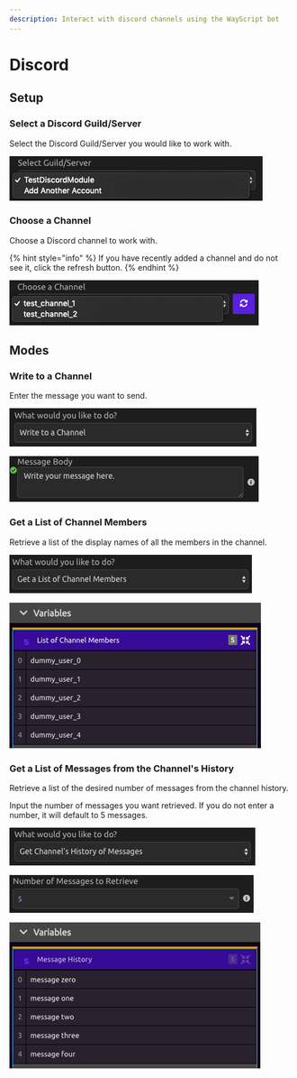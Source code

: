 ```yaml
---
description: Interact with discord channels using the WayScript bot
---
```


# Discord

## **Setup**

### **Select a Discord Guild/Server**

Select the Discord Guild/Server you would like to work with.

![](../../.gitbook/assets/img1.png)

### **Choose a Channel**

Choose a Discord channel to work with.

{% hint style="info" %}
If you have recently added a channel and do not see it, click the refresh button.
{% endhint %}

![](../../.gitbook/assets/img2%20%281%29.png)

## **Modes**

### **Write to a Channel**

Enter the message you want to send.

![](../../.gitbook/assets/img3%20%282%29.png)

![](../../.gitbook/assets/img4.png)

### **Get a List of Channel Members**

Retrieve a list of the display names of all the members in the channel.

![](../../.gitbook/assets/img5%20%281%29.png)

![](../../.gitbook/assets/img6.png)

### Get a List of Messages from the Channel's History

Retrieve a list of the desired number of messages from the channel history.

Input the number of messages you want retrieved. If you do not enter a number, it will default to 5 messages.

![](../../.gitbook/assets/img7.png)

![](../../.gitbook/assets/img8.png)

![](../../.gitbook/assets/img9.png)

